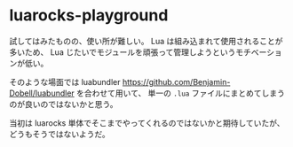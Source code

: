 # luarocks-playground

試してはみたものの、使い所が難しい。
Lua は組み込まれて使用されることが多いため、 Lua じたいでモジュールを頑張って管理しようというモチベーションが低い。

そのような場面では luabundler https://github.com/Benjamin-Dobell/luabundler を合わせて用いて、
単一の `.lua` ファイルにまとめてしまうのが良いのではないかと思う。

当初は luarocks 単体でそこまでやってくれるのではないかと期待していたが、どうもそうではないようだ。
